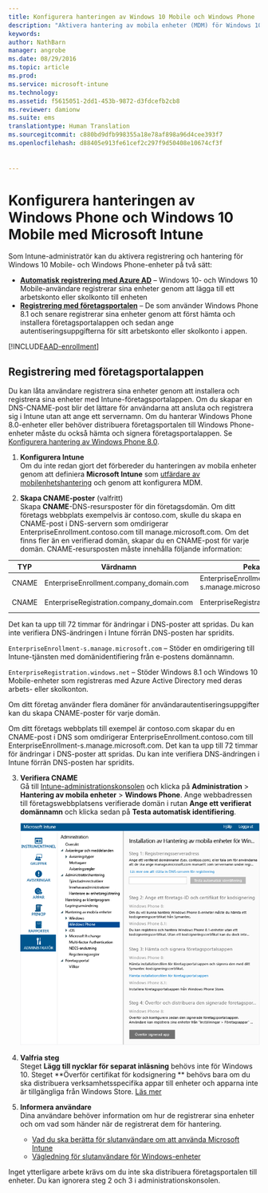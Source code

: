 ```yaml
---
title: Konfigurera hanteringen av Windows 10 Mobile och Windows Phone | Microsoft Intune
description: "Aktivera hantering av mobila enheter (MDM) för Windows 10 Mobile- eller Windows Phone-enheter med Microsoft Intune."
keywords: 
author: NathBarn
manager: angrobe
ms.date: 08/29/2016
ms.topic: article
ms.prod: 
ms.service: microsoft-intune
ms.technology: 
ms.assetid: f5615051-2dd1-453b-9872-d3fdcefb2cb8
ms.reviewer: damionw
ms.suite: ems
translationtype: Human Translation
ms.sourcegitcommit: c880bd9dfb998355a18e78af898a96d4cee393f7
ms.openlocfilehash: d88405e913fe61cef2c297f9d50408e10674cf3f


---
```



# Konfigurera hanteringen av Windows Phone och Windows 10 Mobile med Microsoft Intune

Som Intune-administratör kan du aktivera registrering och hantering för Windows 10 Mobile- och Windows Phone-enheter på två sätt:

- **[Automatisk registrering med Azure AD](#azure-active-directory-enrollment)** – Windows 10- och Windows 10 Mobile-användare registrerar sina enheter genom att lägga till ett arbetskonto eller skolkonto till enheten
- **[Registrering med företagsportalen](#company-portal-app-enrollment)** – De som använder Windows Phone 8.1 och senare registrerar sina enheter genom att först hämta och installera företagsportalappen och sedan ange autentiseringsuppgifterna för sitt arbetskonto eller skolkonto i appen.


[!INCLUDE[AAD-enrollment](../includes/win10-automatic-enrollment-aad.md)]

## Registrering med företagsportalappen
Du kan låta användare registrera sina enheter genom att installera och registrera sina enheter med Intune-företagsportalappen. Om du skapar en DNS-CNAME-post blir det lättare för användarna att ansluta och registrera sig i Intune utan att ange ett servernamn. Om du hanterar Windows Phone 8.0-enheter eller behöver distribuera företagsportalen till Windows Phone-enheter måste du också hämta och signera företagsportalappen. Se [Konfigurera hantering av Windows Phone 8.0](set-up-windows-phone-8.0-management-with-microsoft-intune.md).

1.  **Konfigurera Intune**<br>Om du inte redan gjort det förbereder du hanteringen av mobila enheter genom att definiera **Microsoft Intune** som [utfärdare av mobilenhetshantering](prerequisites-for-enrollment.md#set-mobile-device-management-authority) och genom att konfigurera MDM.

2.  **Skapa CNAME-poster** (valfritt)<br>Skapa **CNAME**-DNS-resursposter för din företagsdomän. Om ditt företags webbplats exempelvis är contoso.com, skulle du skapa en CNAME-post i DNS-servern som omdirigerar EnterpriseEnrollment.contoso.com till manage.microsoft.com. Om det finns fler än en verifierad domän, skapar du en CNAME-post för varje domän. CNAME-resursposten måste innehålla följande information:

  |TYP|Värdnamn|Pekar på|TTL|
  |--------|-------------|-------------|-------|
  |CNAME|EnterpriseEnrollment.company_domain.com|EnterpriseEnrollment-s.manage.microsoft.com |1 timme|
  |CNAME|EnterpriseRegistration.company_domain.com|EnterpriseRegistration.windows.net|1 timme|
  Det kan ta upp till 72 timmar för ändringar i DNS-poster att spridas. Du kan inte verifiera DNS-ändringen i Intune förrän DNS-posten har spridits.

  `EnterpriseEnrollment-s.manage.microsoft.com` – Stöder en omdirigering till Intune-tjänsten med domänidentifiering från e-postens domännamn.

  `EnterpriseRegistration.windows.net` – Stöder Windows 8.1 och Windows 10 Mobile-enheter som registreras med Azure Active Directory med deras arbets- eller skolkonton.

  Om ditt företag använder flera domäner för användarautentiseringsuppgifter kan du skapa CNAME-poster för varje domän.

  Om ditt företags webbplats till exempel är contoso.com skapar du en CNAME-post i DNS som omdirigerar EnterpriseEnrollment.contoso.com till EnterpriseEnrollment-s.manage.microsoft.com. Det kan ta upp till 72 timmar för ändringar i DNS-poster att spridas. Du kan inte verifiera DNS-ändringen i Intune förrän DNS-posten har spridits.

3.  **Verifiera CNAME**<br>Gå till [Intune-administrationskonsolen](http://manage.microsoft.com) och klicka på **Administration** &gt; **Hantering av mobila enheter** &gt; **Windows Phone**. Ange webbadressen till företagswebbplatsens verifierade domän i rutan **Ange ett verifierat domännamn** och klicka sedan på **Testa automatisk identifiering**.

    ![Dialogrutan Ställa in hantering av mobila enheter för Windows](../media/windows-phone-enrollment.png)

4.  **Valfria steg**<br>Steget **Lägg till nycklar för separat inläsning** behövs inte för Windows 10. Steget **Överför certifikat för kodsignering ** behövs bara om du ska distribuera verksamhetsspecifika appar till enheter och apparna inte är tillgängliga från Windows Store. [Läs mer](set-up-windows-phone-8.0-management-with-microsoft-intune.md)

5.  **Informera användare**<br>Dina användare behöver information om hur de registrerar sina enheter och om vad som händer när de registrerat dem för hantering.
    - [Vad du ska berätta för slutanvändare om att använda Microsoft Intune](what-to-tell-your-end-users-about-using-microsoft-intune.md)
    - [Vägledning för slutanvändare för Windows-enheter](../enduser/using-your-windows-device-with-intune.md)

Inget ytterligare arbete krävs om du inte ska distribuera företagsportalen till enheter.  Du kan ignorera steg 2 och 3 i administrationskonsolen.



<!--HONumber=Sep16_HO4-->



